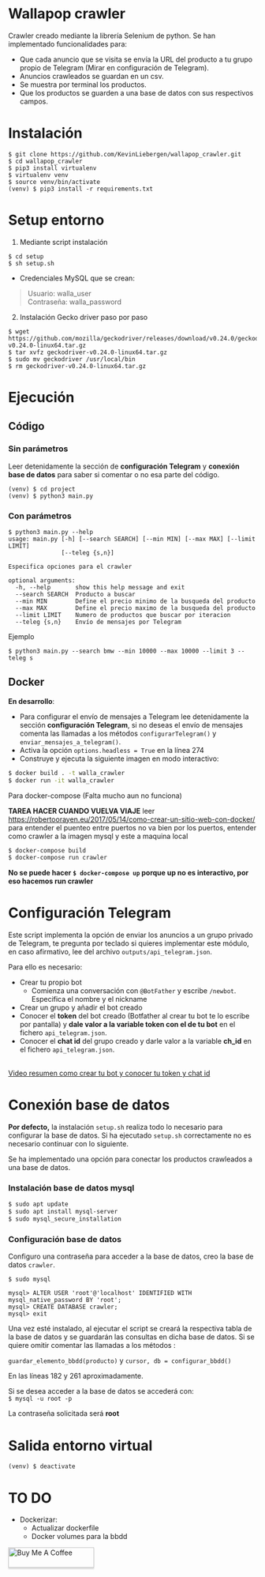 # Wallapop crawler

Crawler creado mediante la librería Selenium de python. Se han implementado funcionalidades para:
- Que cada anuncio que se visita se envía la URL del producto a tu grupo propio de Telegram (Mirar en configuración de Telegram).
- Anuncios crawleados se guardan en un csv.
- Se muestra por terminal los productos.
- Que los productos se guarden a una base de datos con sus respectivos campos.

# Instalación

```shell
$ git clone https://github.com/KevinLiebergen/wallapop_crawler.git
$ cd wallapop_crawler
$ pip3 install virtualenv
$ virtualenv venv
$ source venv/bin/activate
(venv) $ pip3 install -r requirements.txt
```

# Setup entorno

1. Mediante script instalación
```shell
$ cd setup
$ sh setup.sh
````

* Credenciales MySQL que se crean:
>  Usuario: walla_user <br> Contraseña: walla_password

2. Instalación Gecko driver paso por paso

```shell
$ wget https://github.com/mozilla/geckodriver/releases/download/v0.24.0/geckodriver-v0.24.0-linux64.tar.gz
$ tar xvfz geckodriver-v0.24.0-linux64.tar.gz
$ sudo mv geckodriver /usr/local/bin
$ rm geckodriver-v0.24.0-linux64.tar.gz
```

# Ejecución

## Código


### Sin parámetros

Leer detenidamente la sección de __configuración Telegram__ y __conexión base de datos__ para saber si comentar o no esa parte del código. 

```shell
(venv) $ cd project
(venv) $ python3 main.py
```


### Con parámetros

```shell
$ python3 main.py --help
usage: main.py [-h] [--search SEARCH] [--min MIN] [--max MAX] [--limit LIMIT]
               [--teleg {s,n}]

Especifica opciones para el crawler

optional arguments:
  -h, --help       show this help message and exit
  --search SEARCH  Producto a buscar
  --min MIN        Define el precio minimo de la busqueda del producto
  --max MAX        Define el precio maximo de la busqueda del producto
  --limit LIMIT    Numero de productos que buscar por iteracion
  --teleg {s,n}    Envío de mensajes por Telegram
```

Ejemplo

```shell
$ python3 main.py --search bmw --min 10000 --max 10000 --limit 3 --teleg s
```

## Docker

__En desarrollo__:

- Para configurar el envío de mensajes a Telegram lee detenidamente la sección __configuración Telegram__, si no deseas el envío de mensajes comenta las llamadas a los métodos `configurarTelegram()` y `enviar_mensajes_a_telegram()`.
- Activa la opción `options.headless = True` en la línea 274 
- Construye y ejecuta la siguiente imagen en modo interactivo:
```bash
$ docker build . -t walla_crawler
$ docker run -it walla_crawler
```

Para docker-compose (Falta mucho aun no funciona)

__TAREA HACER CUANDO VUELVA VIAJE__
leer https://robertoorayen.eu/2017/05/14/como-crear-un-sitio-web-con-docker/ para entender el puenteo entre puertos
no va bien por los puertos, entender como crawler a la imagen mysql y este a maquina local

```bash
$ docker-compose build
$ docker-compose run crawler
```
__No se puede hacer `$ docker-compose up` porque up no es interactivo, por eso hacemos run crawler__

# Configuración Telegram

Este script implementa la opción de enviar los anuncios a un grupo privado de Telegram, te pregunta por teclado si quieres implementar este módulo, en caso afirmativo, lee del archivo `outputs/api_telegram.json`.



Para ello es necesario:

- Crear tu propio bot
    - Comienza una conversación con `@BotFather` y escribe `/newbot`. Especifica el nombre y el nickname
- Crear un grupo y añadir el bot creado
- Conocer el __token__ del bot creado (Botfather al crear tu bot te lo escribe por pantalla) y __dale valor a la variable token con el de tu bot__ en el fichero `api_telegram.json`.
- Conocer el __chat id__ del grupo creado y darle valor a la variable __ch_id__ en el fichero `api_telegram.json`.

<br>[Video resumen como crear tu bot y conocer tu token y chat id](https://www.youtube.com/watch?v=UhZtrhV7t3U)

# Conexión base de datos

__Por defecto,__ la instalación `setup.sh` realiza todo lo necesario para configurar la base de datos. Si ha ejecutado `setup.sh` correctamente no es necesario continuar con lo siguiente.

Se ha implementado una opción para conectar los productos crawleados a una base de datos.

### Instalación base de datos mysql

```bash
$ sudo apt update
$ sudo apt install mysql-server
$ sudo mysql_secure_installation
```

### Configuración base de datos

Configuro una contraseña para acceder a la base de datos, creo la base de datos `crawler`.

`$ sudo mysql`
```mysql
mysql> ALTER USER 'root'@'localhost' IDENTIFIED WITH mysql_native_password BY 'root';
mysql> CREATE DATABASE crawler;
mysql> exit
```

Una vez esté instalado, al ejecutar el script se creará la respectiva tabla de la base de datos y se guardarán las consultas en dicha base de datos. Si se quiere omitir comentar las llamadas a los métodos :

`guardar_elemento_bbdd(producto)` y `cursor, db = configurar_bbdd()` 

En las líneas 182 y 261 aproximadamente.

Si se desea acceder a la base de datos se accederá con:
<br>`$ mysql -u root -p`

La contraseña solicitada será __root__

# Salida entorno virtual

`(venv) $ deactivate`

# TO DO

* Dockerizar:
  * Actualizar dockerfile
  * Docker volumes para la bbdd


<a href="https://www.buymeacoffee.com/kevinliebergen" target="_blank"><img src="https://www.buymeacoffee.com/assets/img/custom_images/orange_img.png" alt="Buy Me A Coffee" style="height: 41px !important;width: 174px !important;box-shadow: 0px 3px 2px 0px rgba(190, 190, 190, 0.5) !important;-webkit-box-shadow: 0px 3px 2px 0px rgba(190, 190, 190, 0.5) !important;" ></a>
